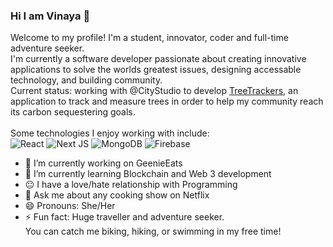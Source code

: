 ### Hi I am Vinaya 👋

Welcome to my profile! I'm a student, innovator, coder and full-time adventure seeker.<br/>
I'm currently a software developer passionate about creating innovative applications to solve the worlds greatest issues, designing accessable technology, and building community.<br/>Current status: working with @CityStudio to develop [TreeTrackers](https://treetrackers.ca/), an application to track and measure trees in order to help my community reach its carbon sequestering goals. 
</br>
</br>
Some technologies I enjoy working with include: </br>
![React](https://img.shields.io/badge/react-%2320232a.svg?style=for-the-badge&logo=react&logoColor=%2361DAFB) ![Next JS](https://img.shields.io/badge/Next-black?style=for-the-badge&logo=next.js&logoColor=white) ![MongoDB](https://img.shields.io/badge/MongoDB-%234ea94b.svg?style=for-the-badge&logo=mongodb&logoColor=white) ![Firebase](https://img.shields.io/badge/firebase-%23039BE5.svg?style=for-the-badge&logo=firebase) 



- 🔭 I’m currently working on GeenieEats
- 🌱 I’m currently learning Blockchain and Web 3 development
- 😐 I have a love/hate relationship with Programming
- 💬 Ask me about any cooking show on Netflix 
- 😄 Pronouns: She/Her
- ⚡ Fun fact: Huge traveller and adventure seeker.<br/>You can catch me biking, hiking, or swimming in my free time! 

